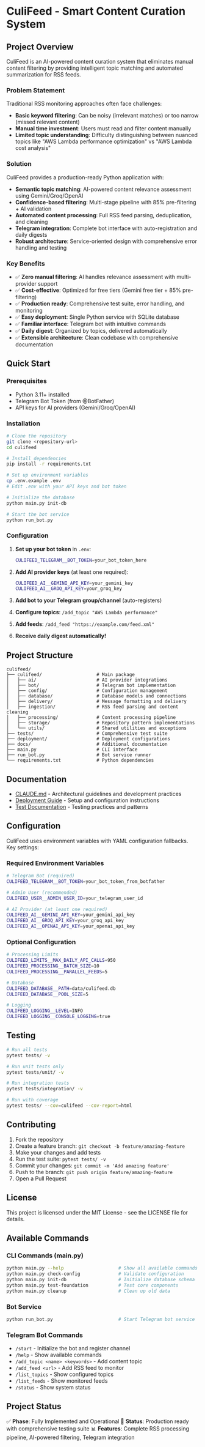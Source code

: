 # CuliFeed - Smart Content Curation System

## Project Overview

CuliFeed is an AI-powered content curation system that eliminates manual content filtering by providing intelligent topic matching and automated summarization for RSS feeds.

### Problem Statement

Traditional RSS monitoring approaches often face challenges:
- **Basic keyword filtering**: Can be noisy (irrelevant matches) or too narrow (missed relevant content)
- **Manual time investment**: Users must read and filter content manually
- **Limited topic understanding**: Difficulty distinguishing between nuanced topics like "AWS Lambda performance optimization" vs "AWS Lambda cost analysis"

### Solution

CuliFeed provides a production-ready Python application with:
- **Semantic topic matching**: AI-powered content relevance assessment using Gemini/Groq/OpenAI
- **Confidence-based filtering**: Multi-stage pipeline with 85% pre-filtering + AI validation
- **Automated content processing**: Full RSS feed parsing, deduplication, and cleaning
- **Telegram integration**: Complete bot interface with auto-registration and daily digests
- **Robust architecture**: Service-oriented design with comprehensive error handling and testing

### Key Benefits

- ✅ **Zero manual filtering**: AI handles relevance assessment with multi-provider support
- ✅ **Cost-effective**: Optimized for free tiers (Gemini free tier + 85% pre-filtering)
- ✅ **Production ready**: Comprehensive test suite, error handling, and monitoring
- ✅ **Easy deployment**: Single Python service with SQLite database
- ✅ **Familiar interface**: Telegram bot with intuitive commands
- ✅ **Daily digest**: Organized by topics, delivered automatically
- ✅ **Extensible architecture**: Clean codebase with comprehensive documentation

## Quick Start

### Prerequisites
- Python 3.11+ installed
- Telegram Bot Token (from @BotFather)
- API keys for AI providers (Gemini/Groq/OpenAI)

### Installation

```bash
# Clone the repository
git clone <repository-url>
cd culifeed

# Install dependencies
pip install -r requirements.txt

# Set up environment variables
cp .env.example .env
# Edit .env with your API keys and bot token

# Initialize the database
python main.py init-db

# Start the bot service
python run_bot.py
```

### Configuration

1. **Set up your bot token** in `.env`:
   ```bash
   CULIFEED_TELEGRAM__BOT_TOKEN=your_bot_token_here
   ```

2. **Add AI provider keys** (at least one required):
   ```bash
   CULIFEED_AI__GEMINI_API_KEY=your_gemini_key
   CULIFEED_AI__GROQ_API_KEY=your_groq_key
   ```

3. **Add bot to your Telegram group/channel** (auto-registers)
4. **Configure topics**: `/add_topic "AWS Lambda performance"`
5. **Add feeds**: `/add_feed "https://example.com/feed.xml"`
6. **Receive daily digest automatically!**

## Project Structure

```
culifeed/
├── culifeed/                    # Main package
│   ├── ai/                      # AI provider integrations
│   ├── bot/                     # Telegram bot implementation
│   ├── config/                  # Configuration management
│   ├── database/                # Database models and connections
│   ├── delivery/                # Message formatting and delivery
│   ├── ingestion/               # RSS feed parsing and content cleaning
│   ├── processing/              # Content processing pipeline
│   ├── storage/                 # Repository pattern implementations
│   └── utils/                   # Shared utilities and exceptions
├── tests/                       # Comprehensive test suite
├── deployment/                  # Deployment configurations
├── docs/                        # Additional documentation
├── main.py                      # CLI interface
├── run_bot.py                   # Bot service runner
└── requirements.txt             # Python dependencies
```

## Documentation

- [CLAUDE.md](./CLAUDE.md) - Architectural guidelines and development practices
- [Deployment Guide](./deployment/) - Setup and configuration instructions
- [Test Documentation](./tests/CLAUDE.md) - Testing practices and patterns

## Configuration

CuliFeed uses environment variables with YAML configuration fallbacks. Key settings:

### Required Environment Variables

```bash
# Telegram Bot (required)
CULIFEED_TELEGRAM__BOT_TOKEN=your_bot_token_from_botfather

# Admin User (recommended)
CULIFEED_USER__ADMIN_USER_ID=your_telegram_user_id

# AI Provider (at least one required)
CULIFEED_AI__GEMINI_API_KEY=your_gemini_api_key
CULIFEED_AI__GROQ_API_KEY=your_groq_api_key
CULIFEED_AI__OPENAI_API_KEY=your_openai_api_key
```

### Optional Configuration

```bash
# Processing Limits
CULIFEED_LIMITS__MAX_DAILY_API_CALLS=950
CULIFEED_PROCESSING__BATCH_SIZE=10
CULIFEED_PROCESSING__PARALLEL_FEEDS=5

# Database
CULIFEED_DATABASE__PATH=data/culifeed.db
CULIFEED_DATABASE__POOL_SIZE=5

# Logging
CULIFEED_LOGGING__LEVEL=INFO
CULIFEED_LOGGING__CONSOLE_LOGGING=true
```

## Testing

```bash
# Run all tests
pytest tests/ -v

# Run unit tests only
pytest tests/unit/ -v

# Run integration tests
pytest tests/integration/ -v

# Run with coverage
pytest tests/ --cov=culifeed --cov-report=html
```

## Contributing

1. Fork the repository
2. Create a feature branch: `git checkout -b feature/amazing-feature`
3. Make your changes and add tests
4. Run the test suite: `pytest tests/ -v`
5. Commit your changes: `git commit -m 'Add amazing feature'`
6. Push to the branch: `git push origin feature/amazing-feature`
7. Open a Pull Request

## License

This project is licensed under the MIT License - see the LICENSE file for details.

## Available Commands

### CLI Commands (main.py)

```bash
python main.py --help                    # Show all available commands
python main.py check-config              # Validate configuration
python main.py init-db                   # Initialize database schema
python main.py test-foundation           # Test core components
python main.py cleanup                   # Clean up old data
```

### Bot Service

```bash
python run_bot.py                        # Start Telegram bot service
```

### Telegram Bot Commands

- `/start` - Initialize the bot and register channel
- `/help` - Show available commands
- `/add_topic <name> <keywords>` - Add content topic
- `/add_feed <url>` - Add RSS feed to monitor
- `/list_topics` - Show configured topics
- `/list_feeds` - Show monitored feeds
- `/status` - Show system status

## Project Status

✅ **Phase**: Fully Implemented and Operational
🚀 **Status**: Production ready with comprehensive testing suite
📊 **Features**: Complete RSS processing pipeline, AI-powered filtering, Telegram integration